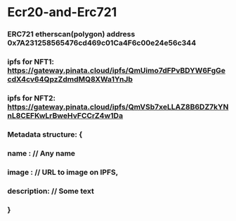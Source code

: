 # Ecr20-and-Erc721
### ERC721 etherscan(polygon) address 0x7A231258565476cd469c01Ca4F6c00e24e56c344
### ipfs for NFT1: https://gateway.pinata.cloud/ipfs/QmUimo7dFPvBDYW6FgGecdX4cv64QpzZdmdMQ8XWa1YnJb 
### ipfs for NFT2: https://gateway.pinata.cloud/ipfs/QmVSb7xeLLAZ8B6DZ7kYNnL8CEFKwLrBweHvFCCrZ4w1Da


###  Metadata structure: {
###              name : // Any name

###              image : // URL to image on IPFS,

###              description: // Some text

###     }
